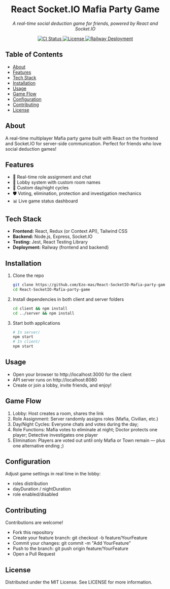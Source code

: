 <div align="center">
  <h1>React Socket.IO Mafia Party Game</h1>
  <p><em>A real-time social deduction game for friends, powered by React and Socket.IO</em></p>

  <!-- Badges -->
  <a href="https://github.com/Ezo-mas/React-SocketIO-Mafia-party-game/actions/workflows/ci.yml">
  <img src="https://github.com/Ezo-mas/React-SocketIO-Mafia-party-game/actions/workflows/ci.yml/badge.svg?branch=main" alt="CI Status">
  </a>
  <a href="LICENSE">
    <img src="https://img.shields.io/github/license/Ezo-mas/React-SocketIO-Mafia-party-game" alt="License">
  </a>
  <a href="https://railway.app/project/674f457b-7e4d-4038-83f2-e547dac4dd0c">
    <img src="https://img.shields.io/badge/Deployed-Railway-blue?logo=railway" alt="Railway Deployment">
  </a>
</div>

## Table of Contents
- [About](#about)
- [Features](#features)
- [Tech Stack](#tech-stack)
- [Installation](#installation)
- [Usage](#usage)
- [Game Flow](#game-flow)
- [Configuration](#configuration)
- [Contributing](#contributing)
- [License](#license)

## About
A real-time multiplayer Mafia party game built with React on the frontend and Socket.IO for server-side communication. Perfect for friends who love social deduction games!

## Features
- 🔴 Real-time role assignment and chat  
- 👥 Lobby system with custom room names  
- 🎲 Custom day/night cycles  
- 🛡️ Voting, elimination, protection and investigation mechanics  
- 📊 Live game status dashboard  

## Tech Stack
- **Frontend:** React, Redux (or Context API), Tailwind CSS  
- **Backend:** Node.js, Express, Socket.IO  
- **Testing:** Jest, React Testing Library  
- **Deployment:** Railway (frontend and backend)

## Installation
1. Clone the repo  
   ```bash
   git clone https://github.com/Ezo-mas/React-SocketIO-Mafia-party-game.git
   cd React-SocketIO-Mafia-party-game
2. Install dependencies in both client and server folders
   ```bash
   cd client && npm install
   cd ../server && npm install
3. Start both applications
   ```bash
   # In server/
   npm start
   # In client/
   npm start

## Usage
- Open your browser to http://localhost:3000 for the client
- API server runs on http://localhost:8080
- Create or join a lobby, invite friends, and enjoy!
  
## Game Flow
1. Lobby: Host creates a room, shares the link
2. Role Assignment: Server randomly assigns roles (Mafia, Civilian, etc.)
3. Day/Night Cycles: Everyone chats and votes during the day;
4. Role Functions: Mafia votes to eliminate at night; Doctor protects one player; Detective investigates one player  
5. Elimination: Players are voted out until only Mafia or Town remain — plus one alternative ending ;)

## Configuration
Adjust game settings in real time in the lobby:
- roles distribution
- dayDuration / nightDuration
- role enabled/disabled

## Contributing
Contributions are welcome!
- Fork this repository
- Create your feature branch: git checkout -b feature/YourFeature
- Commit your changes: git commit -m "Add YourFeature"
- Push to the branch: git push origin feature/YourFeature
- Open a Pull Request

## License
Distributed under the MIT License. See LICENSE for more information.
